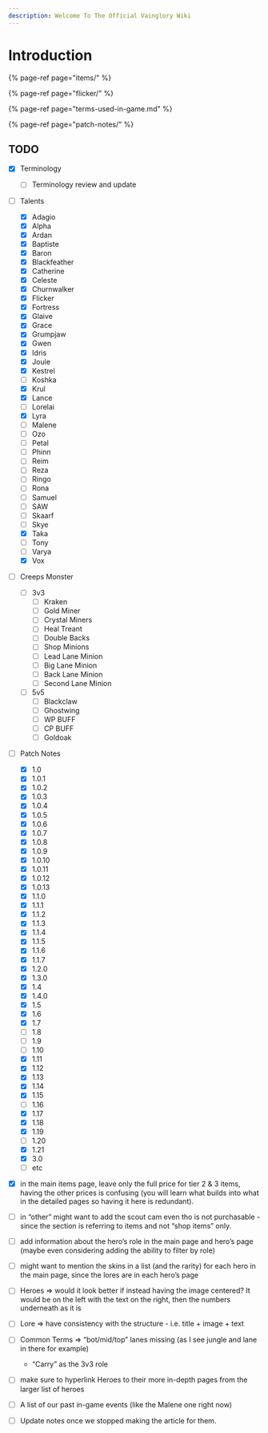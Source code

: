 ```yaml
---
description: Welcome To The Official Vainglory Wiki
---
```


# Introduction

{% page-ref page="items/" %}

{% page-ref page="flicker/" %}

{% page-ref page="terms-used-in-game.md" %}

{% page-ref page="patch-notes/" %}

## TODO

* [x] Terminology
  * [ ] Terminology review and update
* [ ] Talents
  * [x] Adagio
  * [x] Alpha
  * [x] Ardan
  * [x] Baptiste
  * [x] Baron
  * [x] Blackfeather
  * [x] Catherine
  * [x] Celeste
  * [x] Churnwalker
  * [x] Flicker
  * [x] Fortress
  * [x] Glaive
  * [x] Grace
  * [x] Grumpjaw
  * [x] Gwen
  * [x] Idris
  * [x] Joule
  * [x] Kestrel
  * [ ] Koshka
  * [x] Krul
  * [x] Lance
  * [ ] Lorelai
  * [x] Lyra
  * [ ] Malene
  * [ ] Ozo
  * [ ] Petal
  * [ ] Phinn
  * [ ] Reim
  * [ ] Reza
  * [ ] Ringo
  * [ ] Rona
  * [ ] Samuel
  * [ ] SAW
  * [ ] Skaarf
  * [ ] Skye
  * [x] Taka
  * [ ] Tony
  * [ ] Varya
  * [x] Vox
* [ ] Creeps Monster
  * [ ] 3v3
    * [ ] Kraken
    * [ ] Gold Miner
    * [ ] Crystal Miners
    * [ ] Heal Treant
    * [ ] Double Backs
    * [ ] Shop Minions
    * [ ] Lead Lane Minion
    * [ ] Big Lane Minion
    * [ ] Back Lane Minion
    * [ ] Second Lane Minion
  * [ ] 5v5
    * [ ] Blackclaw
    * [ ] Ghostwing
    * [ ] WP BUFF
    * [ ] CP BUFF
    * [ ] Goldoak
* [ ] Patch Notes
  * [x] 1.0
  * [x] 1.0.1
  * [x] 1.0.2
  * [x] 1.0.3
  * [x] 1.0.4
  * [x] 1.0.5
  * [x] 1.0.6
  * [x] 1.0.7
  * [x] 1.0.8
  * [x] 1.0.9
  * [x] 1.0.10
  * [x] 1.0.11
  * [x] 1.0.12
  * [x] 1.0.13
  * [x] 1.1.0
  * [x] 1.1.1
  * [x] 1.1.2
  * [x] 1.1.3
  * [x] 1.1.4
  * [x] 1.1.5
  * [x] 1.1.6
  * [x] 1.1.7
  * [x] 1.2.0
  * [x] 1.3.0
  * [x] 1.4
  * [x] 1.4.0
  * [x] 1.5
  * [x] 1.6
  * [x] 1.7
  * [ ] 1.8
  * [ ] 1.9
  * [ ] 1.10
  * [x] 1.11
  * [x] 1.12
  * [x] 1.13
  * [x] 1.14
  * [x] 1.15
  * [ ] 1.16
  * [x] 1.17
  * [x] 1.18
  * [x] 1.19
  * [ ] 1.20
  * [x] 1.21
  * [x] 3.0
  * [ ] etc
* [x] in the main items page, leave only the full price for tier 2 & 3 items, having the other prices is confusing \(you will learn what builds into what in the detailed pages so having it here is redundant\). 
* [ ] in “other” might want to add the scout cam even tho is not purchasable - since the section is referring to items and not “shop items” only.
* [ ] add information about the hero’s role in the main page and hero’s page \(maybe even considering adding the ability to filter by role\)
* [ ] might want to mention the skins in a list \(and the rarity\) for each hero in the main page, since the lores are in each hero’s page
* [ ] Heroes =&gt; would it look better if instead having the image centered? It would be on the left with the text on the right, then the numbers underneath as it is
* [ ] Lore =&gt; have consistency with the structure - i.e. title + image + text
* [ ] Common Terms =&gt; “bot/mid/top” lanes missing \(as I see jungle and lane in there for example\)

  - “Carry” as the 3v3 role

* [ ] make sure to hyperlink Heroes to their more in-depth pages from the larger list of heroes
* [ ]  A list of our past in-game events \(like the Malene one right now\)
* [ ] Update notes once we stopped making the article for them.



